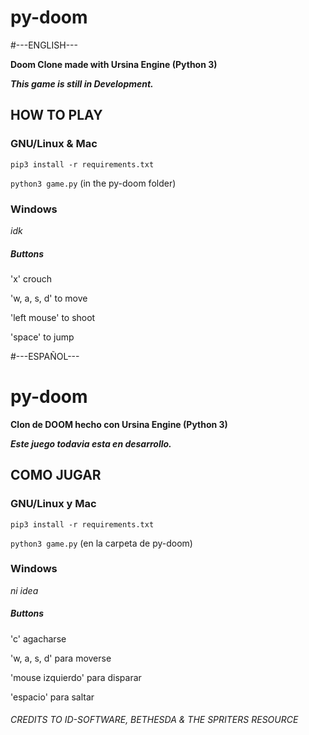 # py-doom

#---ENGLISH---

**Doom Clone made with Ursina Engine (Python 3)**

***This game is still in Development.***

## HOW TO PLAY

### GNU/Linux & Mac
`pip3 install -r requirements.txt`

`python3 game.py` (in the py-doom folder)

### Windows

*idk*

##### Buttons
'x' crouch

'w, a, s, d' to move

'left mouse' to shoot

'space' to jump

#---ESPAÑOL---

# py-doom
**Clon de DOOM hecho con Ursina Engine (Python 3)**

***Este juego todavia esta en desarrollo.***

## COMO JUGAR

### GNU/Linux y Mac
`pip3 install -r requirements.txt`

`python3 game.py` (en la carpeta de py-doom)

### Windows

*ni idea*

##### Buttons
'c' agacharse 

'w, a, s, d' para moverse

'mouse izquierdo' para disparar

'espacio' para saltar

###### CREDITS TO ID-SOFTWARE, BETHESDA & THE SPRITERS RESOURCE
